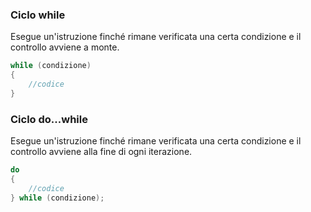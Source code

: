 ### Ciclo while

Esegue un'istruzione finché rimane verificata una certa condizione e il controllo avviene a monte.

```java
while (condizione)
{
	//codice
}
```

### Ciclo do...while

Esegue un'istruzione finché rimane verificata una certa condizione e il controllo avviene alla fine di ogni iterazione.

```java
do 
{
	//codice
} while (condizione);
```



